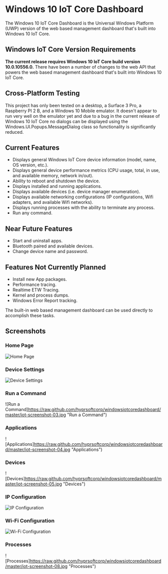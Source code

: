 # Windows 10 IoT Core Dashboard
The Windows 10 IoT Core Dashboard is the Universal Windows Platform (UWP) version of the web based management dashboard that's built into Windows 10 IoT Core.

## Windows IoT Core Version Requirements
**The current release requires Windows 10 IoT Core build version 10.0.10556.0.**  There have been a number of changes to the web API that powers the web based management dashboard that's built into Windows 10 IoT Core.

## Cross-Platform Testing
This project has only been tested on a desktop, a Surface 3 Pro, a Raspberry PI 2 B, and a Windows 10 Mobile emulator.  It doesn't appear to run very well on the emulator yet and due to a bug in the current release of Windows 10 IoT Core no dialogs can be displayed using the Windows.UI.Popups.MessageDialog class so functionality is significantly reduced.

## Current Features
* Displays general Windows IoT Core device information (model, name, OS version, etc.).
* Displays general device performance metrics (CPU usage, total, in use, and available memory, network in/out).
* Ability to reboot and shutdown the device.
* Displays installed and running applications.
* Displays available devices (i.e. device manager enumeration).
* Displays available networking configurations (IP configurations, Wifi adapters, and available Wifi networks).
* Displays running processes with the ability to terminate any process.
* Run any command.

## Near Future Features
* Start and uninstall apps.
* Bluetooth paired and available devices.
* Change device name and password.

## Features Not Currently Planned
* Install new App packages.
* Performance tracing.
* Realtime ETW Tracing.
* Kernel and process dumps.
* Windows Error Report tracking.

The built-in web based management dashboard can be used directly to accomplish these tasks.

## Screenshots
### Home Page
![Home Page](https://raw.github.com/hyprsoftcorp/windowsiotcoredashboard/master/iot-screenshot-01.jpg "Home Page")

### Device Settings
![Device Settings](https://raw.github.com/hyprsoftcorp/windowsiotcoredashboard/master/iot-screenshot-02.jpg "Device Settings")

### Run a Command
![Run a Command]https://raw.github.com/hyprsoftcorp/windowsiotcoredashboard/master/iot-screenshot-03.jpg "Run a Command")

### Applications
![Applications]https://raw.github.com/hyprsoftcorp/windowsiotcoredashboard/master/iot-screenshot-04.jpg "Applications")

### Devices
![Devices]https://raw.github.com/hyprsoftcorp/windowsiotcoredashboard/master/iot-screenshot-05.jpg "Devices")

### IP Configuration
![IP Configuration](https://raw.github.com/hyprsoftcorp/windowsiotcoredashboard/master/iot-screenshot-06.jpg "IP Configuration")

### Wi-Fi Configuration
![Wi-Fi Configuration](https://raw.github.com/hyprsoftcorp/windowsiotcoredashboard/master/iot-screenshot-07.jpg "Wi-Fi Configuration")

### Processes
![Processes]https://raw.github.com/hyprsoftcorp/windowsiotcoredashboard/master/iot-screenshot-08.jpg "Processes")
